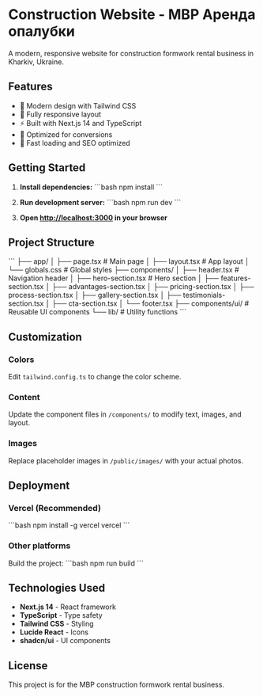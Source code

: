 # Construction Website - МВР Аренда опалубки

A modern, responsive website for construction formwork rental business in Kharkiv, Ukraine.

## Features

- 🎨 Modern design with Tailwind CSS
- 📱 Fully responsive layout
- ⚡ Built with Next.js 14 and TypeScript
- 🎯 Optimized for conversions
- 🚀 Fast loading and SEO optimized

## Getting Started

1. **Install dependencies:**
   \`\`\`bash
   npm install
   \`\`\`

2. **Run development server:**
   \`\`\`bash
   npm run dev
   \`\`\`

3. **Open [http://localhost:3000](http://localhost:3000) in your browser**

## Project Structure

\`\`\`
├── app/
│   ├── page.tsx          # Main page
│   ├── layout.tsx        # App layout
│   └── globals.css       # Global styles
├── components/
│   ├── header.tsx        # Navigation header
│   ├── hero-section.tsx  # Hero section
│   ├── features-section.tsx
│   ├── advantages-section.tsx
│   ├── pricing-section.tsx
│   ├── process-section.tsx
│   ├── gallery-section.tsx
│   ├── testimonials-section.tsx
│   ├── cta-section.tsx
│   └── footer.tsx
├── components/ui/        # Reusable UI components
└── lib/                  # Utility functions
\`\`\`

## Customization

### Colors
Edit `tailwind.config.ts` to change the color scheme.

### Content
Update the component files in `/components/` to modify text, images, and layout.

### Images
Replace placeholder images in `/public/images/` with your actual photos.

## Deployment

### Vercel (Recommended)
\`\`\`bash
npm install -g vercel
vercel
\`\`\`

### Other platforms
Build the project:
\`\`\`bash
npm run build
\`\`\`

## Technologies Used

- **Next.js 14** - React framework
- **TypeScript** - Type safety
- **Tailwind CSS** - Styling
- **Lucide React** - Icons
- **shadcn/ui** - UI components

## License

This project is for the МВР construction formwork rental business.
